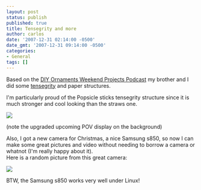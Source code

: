 ```yaml
---
layout: post
status: publish
published: true
title: Tensegrity and more
author: carlos
date: '2007-12-31 02:14:00 -0500'
date_gmt: '2007-12-31 09:14:00 -0500'
categories:
- General
tags: []
---
```

Based on the [DIY Ornaments Weekend Projects Podcast](http://blog.makezine.com/archive/2007/12/make_diy_ornaments_weeken.html?CMP=OTC-0D6B48984890) my brother and I did some [tensegrity](http://en.wikipedia.org/wiki/Tensegrity) and paper structures.

I'm particularly proud of the Popsicle sticks tensegrity structure since it is much stronger and cool looking than the straws one.

[![](http://1.bp.blogspot.com/_940DBYqYeYo/R3i3P0-zQ6I/AAAAAAAAAhs/l0EwBTDpeN0/s320/ss850220.jpg)](http://1.bp.blogspot.com/_940DBYqYeYo/R3i3P0-zQ6I/AAAAAAAAAhs/l0EwBTDpeN0/s1600-h/ss850220.jpg)

(note the upgraded upcoming POV display on the background)

Also, I got a new camera for Christmas, a nice Samsung s850, so now I can make some great pictures and video without needing to borrow a camera or whatnot (I'm really happy about it).  
Here is a random picture from this great camera:

[![](http://1.bp.blogspot.com/_940DBYqYeYo/R3i6P0-zQ-I/AAAAAAAAAiM/kSFYIu3Yh5M/s320/ss850306.jpg)](http://1.bp.blogspot.com/_940DBYqYeYo/R3i6P0-zQ-I/AAAAAAAAAiM/kSFYIu3Yh5M/s1600-h/ss850306.jpg)

BTW, the Samsung s850 works very well under Linux!
